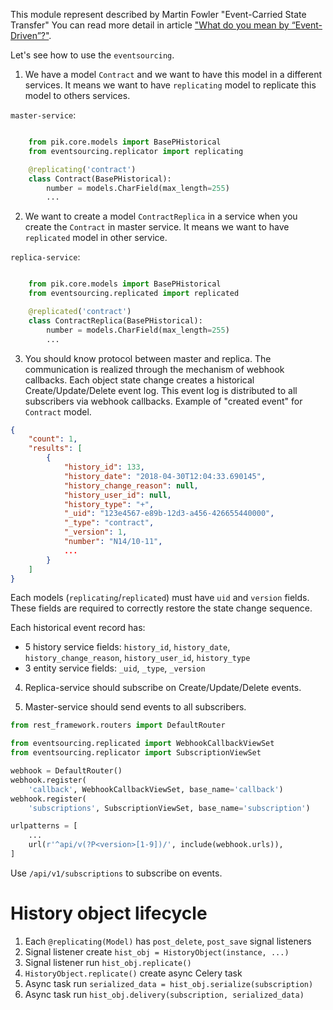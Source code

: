 This module represent described by Martin Fowler "Event-Carried State Transfer"
You can read more detail in article ["What do you mean by “Event-Driven”?"][1].

Let's see how to use the `eventsourcing`.

1) We have a model `Contract` and we want to have this model
in a different services. It means we want to have `replicating` model
to replicate this model to others services.

`master-service`:

```python

    from pik.core.models import BasePHistorical
    from eventsourcing.replicator import replicating

    @replicating('contract')
    class Contract(BasePHistorical):
        number = models.CharField(max_length=255)
        ...

```

2) We want to create a model `ContractReplica` in a service when
you create the `Contract` in master service. It means we want
to have `replicated` model in other service.

`replica-service`:

```python

    from pik.core.models import BasePHistorical
    from eventsourcing.replicated import replicated

    @replicated('contract')
    class ContractReplica(BasePHistorical):
        number = models.CharField(max_length=255)
        ...

```

3) You should know protocol between master and replica.
The communication is realized through the mechanism of webhook
callbacks. Each object state change creates a historical
Create/Update/Delete event log. This event log is distributed to all
subscribers via webhook callbacks. Example of "created event" for
`Contract` model.

```json
{
    "count": 1,
    "results": [
        {
            "history_id": 133,
            "history_date": "2018-04-30T12:04:33.690145",
            "history_change_reason": null,
            "history_user_id": null,
            "history_type": "+",
            "_uid": "123e4567-e89b-12d3-a456-426655440000",
            "_type": "contract",
            "_version": 1,
            "number": "N14/10-11",
            ...
        }
    ]
}
```

Each models (`replicating`/`replicated`) must have `uid` and `version`
fields. These fields are required to correctly restore the state
change sequence.

Each historical event record has:
 - 5 history service fields: `history_id`, `history_date`,
   `history_change_reason`, `history_user_id`, `history_type`
 - 3 entity service fields: `_uid`, `_type`, `_version`

4) Replica-service should subscribe on Create/Update/Delete events.

5) Master-service should send events to all subscribers.

```python
from rest_framework.routers import DefaultRouter

from eventsourcing.replicated import WebhookCallbackViewSet
from eventsourcing.replicator import SubscriptionViewSet

webhook = DefaultRouter()
webhook.register(
    'callback', WebhookCallbackViewSet, base_name='callback')
webhook.register(
    'subscriptions', SubscriptionViewSet, base_name='subscription')

urlpatterns = [
    ...
    url(r'^api/v(?P<version>[1-9])/', include(webhook.urls)),
]
```

Use `/api/v1/subscriptions` to subscribe on events.

# History object lifecycle #

 1. Each `@replicating(Model)` has `post_delete`, `post_save` signal listeners
 2. Signal listener create `hist_obj = HistoryObject(instance, ...)`
 3. Signal listener run `hist_obj.replicate()`
 4. `HistoryObject.replicate()` create async Celery task
 5. Async task run `serialized_data = hist_obj.serialize(subscription)`
 6. Async task run `hist_obj.delivery(subscription, serialized_data)`

[1]: https://martinfowler.com/articles/201701-event-driven.html
